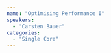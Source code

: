 ```yaml
---
name: "Optimising Performance I"
speakers:
  - "Carsten Bauer"
categories:
  - "Single Core"
---
```

